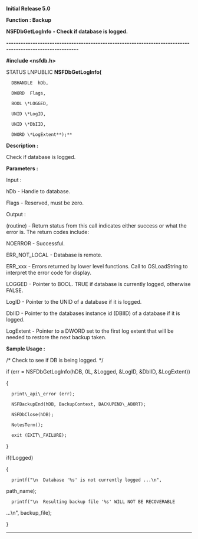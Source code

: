 




<!--
 /\* Font Definitions \*/
 @font-face
 {font-family:Courier;
 panose-1:2 7 4 9 2 2 5 2 4 4;}
@font-face
 {font-family:Helv;
 panose-1:2 11 6 4 2 2 2 3 2 4;}
@font-face
 {font-family:"Cambria Math";
 panose-1:2 4 5 3 5 4 6 3 2 4;}
 /\* Style Definitions \*/
 p.MsoNormal, li.MsoNormal, div.MsoNormal
 {margin-top:0cm;
 margin-right:0cm;
 margin-bottom:8.0pt;
 margin-left:0cm;
 line-height:107%;
 font-size:11.0pt;
 font-family:"Calibri",sans-serif;}
.MsoChpDefault
 {font-size:11.0pt;}
.MsoPapDefault
 {margin-bottom:8.0pt;
 line-height:107%;}
 /\* Page Definitions \*/
 @page WordSection1
 {size:612.0pt 792.0pt;
 margin:72.0pt 72.0pt 72.0pt 72.0pt;}
div.WordSection1
 {page:WordSection1;}
-->




**Initial Release 5.0**



**Function : Backup**



**NSFDbGetLogInfo** **- Check if
database is logged.**


**----------------------------------------------------------------------------------------------------------**



**#include <nsfdb.h>**



STATUS
LNPUBLIC **NSFDbGetLogInfo(**  

      DBHANDLE  hDb,  

      DWORD  Flags,  

      BOOL \*LOGGED,  

      UNID \*LogID,  

      UNID \*DbIID,  

      DWORD \*LogExtent**);**



**Description :**



Check if
database is logged.


 


**Parameters :**



Input :  

hDb  -  Handle to database.  

  

Flags  -  Reserved, must be zero.  

  




Output :  

(routine)  -  Return status from this call indicates either success or what the
error is. The return codes include:  

  

NOERROR - Successful.  

  

ERR\_NOT\_LOCAL - Database is remote.  

  

ERR\_xxx - Errors returned by lower level functions.  Call to OSLoadString to
interpret the error code for display.  

  

  

LOGGED  -  Pointer to BOOL.  TRUE if database is currently logged, otherwise
FALSE.  

  

LogID  -  Pointer to the UNID of a database if it is logged.  

  

DbIID  -  Pointer to the databases instance id (DBIID) of a database if it is
logged.  

  

LogExtent  -  Pointer to a DWORD set to the first log extent that will be
needed to restore the next backup taken.  

  




 **Sample Usage :**


   /\* Check to see if
DB is being logged. \*/  

   if (err = NSFDbGetLogInfo(hDB, 0L, &Logged, &LogID, &DbIID,
&LogExtent))  

   {  

      print\_api\_error (err);  

      NSFBackupEnd(hDB, BackupContext, BACKUPEND\_ABORT);  

      NSFDbClose(hDB);  

      NotesTerm();  

      exit (EXIT\_FAILURE);  

   }  

   if(!Logged)  

   {  

      printf("\n  Database '%s' is not currently logged ...\n",
path\_name);  

      printf("\n  Resulting backup file '%s' WILL NOT BE RECOVERABLE
...\n", backup\_file);  

   }


 


 




----------------------------------------------------------------------------------------------------------


 





